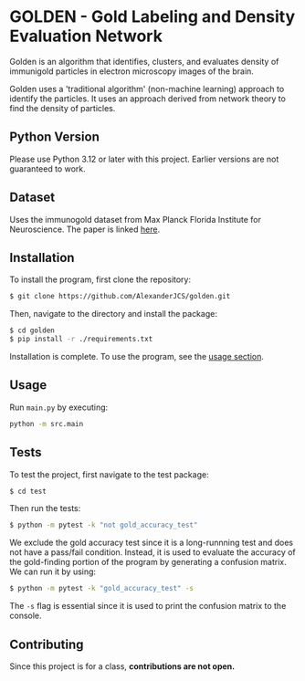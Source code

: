 # GOLDEN - Gold Labeling and Density Evaluation Network
Golden is an algorithm that identifies, clusters, and evaluates density of immunigold particles in electron microscopy images of the brain.

Golden uses a 'traditional algorithm' (non-machine learning) approach to identify the particles. It uses an approach derived from network theory to find the density of particles.  

## Python Version

Please use Python 3.12 or later with this project. Earlier versions are not guaranteed to work.

## Dataset
Uses the immunogold dataset from Max Planck Florida Institute for Neuroscience. The paper is linked [here](https://www.researchgate.net/publication/350731155_A_deep_learning_approach_to_identifying_immunogold_particles_in_electron_microscopy_images).

## Installation

To install the program, first clone the repository:

```bash
$ git clone https://github.com/AlexanderJCS/golden.git
```

Then, navigate to the directory and install the package:

```bash
$ cd golden
$ pip install -r ./requirements.txt
```

Installation is complete. To use the program, see the [usage section](#usage).

## Usage

Run `main.py` by executing:

```bash
python -m src.main
```

## Tests

To test the project, first navigate to the test package:

```bash
$ cd test
```

Then run the tests:
```bash
$ python -m pytest -k "not gold_accuracy_test"
```

We exclude the gold accuracy test since it is a long-runnning test and does not have a pass/fail condition. Instead, it is used to evaluate the accuracy of the gold-finding portion of the program by generating a confusion matrix. We can run it by using:

```bash
$ python -m pytest -k "gold_accuracy_test" -s
```

The `-s` flag is essential since it is used to print the confusion matrix to the console.

## Contributing

Since this project is for a class, **contributions are not open.**
